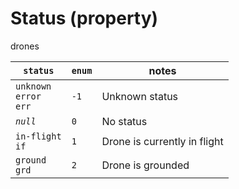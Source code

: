 # Status (property)



drones

| `status` | `enum` | notes |
| --- | --- | --- |
| `unknown`<br>`error`<br>`err` | `-1` | Unknown status |
| *`null`* | `0` | No status |
| `in-flight`<br>`if` | `1` | Drone is currently in flight |
| `ground`<br>`grd` | `2` | Drone is grounded |